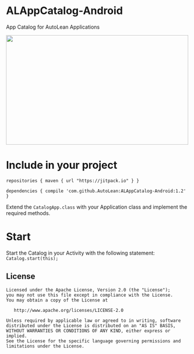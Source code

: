 # ALAppCatalog-Android
App Catalog for AutoLean Applications

<img src="http://i.imgur.com/p2fChY4.png" height="300" width="500"/>

# Include in your project
`repositories {
	    maven { url "https://jitpack.io" }
	}`
	
`dependencies {
      compile 'com.github.AutoLean:ALAppCatalog-Android:1.2'
}`

Extend the `CatalogApp.class` with your Application class and implement the required methods.

# Start
Start the Catalog in your Activity with the following statement:
`Catalog.start(this);`


License
--------

    Licensed under the Apache License, Version 2.0 (the "License");
    you may not use this file except in compliance with the License.
    You may obtain a copy of the License at

       http://www.apache.org/licenses/LICENSE-2.0

    Unless required by applicable law or agreed to in writing, software
    distributed under the License is distributed on an "AS IS" BASIS,
    WITHOUT WARRANTIES OR CONDITIONS OF ANY KIND, either express or implied.
    See the License for the specific language governing permissions and
    limitations under the License.
